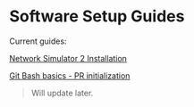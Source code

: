 # Software Setup Guides
Current guides:

[Network Simulator 2 Installation](https://github.com/Anirban166/Software-Setup-Guide/blob/master/NS2_Installation.pdf)

[Git Bash basics - PR initialization](https://github.com/Anirban166/Software-Setup-Guide/blob/master/Git_Bash.pdf)

> Will update later.
